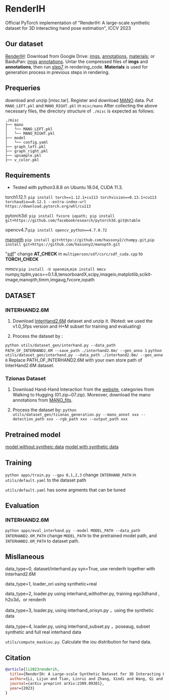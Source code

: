 # RenderIH
Official PyTorch implementation of "RenderIH: A large-scale synthetic dataset for 3D interacting hand pose estimation", ICCV 2023

## Our dataset
[RenderIH](./rendering_code): Download from Google Drive: [imgs](https://drive.google.com/file/d/1nl5VZvnKN3SIJnBOis4rfsuG_DT0smLl/view?usp=drive_link), [annotations](https://drive.google.com/file/d/1wOuZTgWODhyelLXJr7Kv9tuEiFxcWIif/view?usp=drive_link), [materials](https://drive.google.com/file/d/1NQJvLTuY2hKYfhMBqG-OADrosDGMuPzr/view?usp=drive_link); or BaiduPan: [imgs](https://pan.baidu.com/s/1M0vxWRbBu1lH_fV9FPBHbg?pwd=mo5n) [annotations](https://pan.baidu.com/s/1XFIbU_QHT1Smi2WL_LmCJw?pwd=ajbf). Untar the compressed files of **imgs** and **annotations**, then run [step7](https://github.com/adwardlee/RenderIH/blob/main/rendering_code/step7_gen_annotations.py) in rendering_code. **Materials** is used for generation process in previous steps in rendering.

## Prequeries
download and unzip [misc.tar].
Register and download [MANO](https://mano.is.tue.mpg.de/)  data. Put `MANO_LEFT.pkl` and `MANO_RIGHT.pkl` in `misc/mano`
After collecting the above necessary files, the directory structure of `./misc` is expected as follows:

```
./misc
├── mano
│   └── MANO_LEFT.pkl
│   └── MANO_RIGHT.pkl
├── model
│   └── config.yaml
├── graph_left.pkl
├── graph_right.pkl
├── upsample.pkl
├── v_color.pkl

```

## Requirements
- Tested with python3.8.8 on Ubuntu 18.04, CUDA 11.3.

torch1.12.1: `pip install torch==1.12.1+cu113 torchvision==0.13.1+cu113 torchaudio==0.12.1 --extra-index-url https://download.pytorch.org/whl/cu113`

pytorch3d: `pip install fvcore iopath; pip install git+https://github.com/facebookresearch/pytorch3d.git@stable`

opencv4.7:`pip install opencv_python==4.7.0.72`

[manopth](https://github.com/hassony2/manopth) `pip install git+https://github.com/hassony2/chumpy.git`,`pip install git+https://github.com/hassony2/manopth.git`

"[sdf](https://github.com/JiangWenPL/multiperson/tree/master/sdf)" change **AT_CHECK** in `multiperson/sdf/csrc/sdf_cuda.cpp` to **TORCH_CHECK** 

mmcv:`pip install -U openmim`,`mim install mmcv`
numpy,tqdm,yacs==0.1.8,tensorboardX,scipy,imageio,matplotlib,scikit-image,manopth,timm,imgaug,fvcore,iopath


## DATASET
### INTERHAND2.6M
1) Download [InterHand2.6M](https://mks0601.github.io/InterHand2.6M/) dataset and unzip it. (Noted: we used the v1.0_5fps version and H+M subset for training and evaluating)

2) Process the dataset by :

```python utils/dataset_gen/interhand.py --data_path PATH_OF_INTERHAND2.6M --save_path ./interhand2.6m/ --gen_anno 1```
```python utils/dataset_gen/interhand.py --data_path ./interhand2.6m/ --gen_anno 0```
Replace PATH_OF_INTERHAND2.6M with your own store path of InterHand2.6M dataset.

### Tzionas Dataset
1) Download Hand-Hand Interaction from the [website](https://files.is.tue.mpg.de/dtzionas/Hand-Object-Capture/), categories from Walking to Hugging (01.zip~07.zip). Moreover, download the mano annotations from [MANO_fits](http://files.is.tue.mpg.de/dtzionas/Hand-Object-Capture/Dataset/MANO_compatible/IJCV16___Results_MANO___parms_for___joints21.zip).

2) Process the dataset by:
```python utils/dataset_gen/tzionas_generation.py --mano_annot xxx --detection_path xxx --rgb_path xxx --output_path xxx```

## Pretrained model
[model without syntheic data](https://drive.google.com/file/d/192abd-pdyHl89Td0or7fll38KCsBC7bv/view?usp=drive_link)
[model with synthetic data](https://drive.google.com/file/d/13zsI-8PQn2UFqOjwObZrw9KHIpdFnHrg/view?usp=drive_link)

## Training
`python apps/train.py --gpu 0,1,2,3`
change `INTERHAND_PATH` in `utils/default.yaml` to the dataset path

`utils/default.yaml` has some argments that can be tuned

## Evaluation

### INTERHAND2.6M
`python apps/eval_interhand.py --model MODEL_PATH --data_path INTERHAND2.6M_PATH`
change `MODEL_PATH` to the pretrained model path, and `INTERHAND2.6M_PATH` to dataset path.


## Misllaneous
data_type=0, dataset/interhand.py syn=True, use renderih together with Interhand2.6M

data_type=1, loader_ori using synthetic+real

data_type=2, loader.py using interhand_withother.py, training ego3dhand , h2o3d，or renderih

data_type=3, loader.py, using interhand_orisyn.py ，using the synthetic data

data_type=4, loader.py, using interhand_subset.py ，poseaug, subset synthetic and full real interhand data

`utils/compute_maskiou.py`. Calculate the iou distribution for hand data.
## Citation

```bibtex
@article{li2023renderih,
  title={RenderIH: A Large-scale Synthetic Dataset for 3D Interacting Hand Pose Estimation},
  author={Li, Lijun and Tian, Linrui and Zhang, Xindi and Wang, Qi and Zhang, Bang and Liu, Mengyuan and Chen, Chen},
  journal={arXiv preprint arXiv:2309.09301},
  year={2023}
}
```
